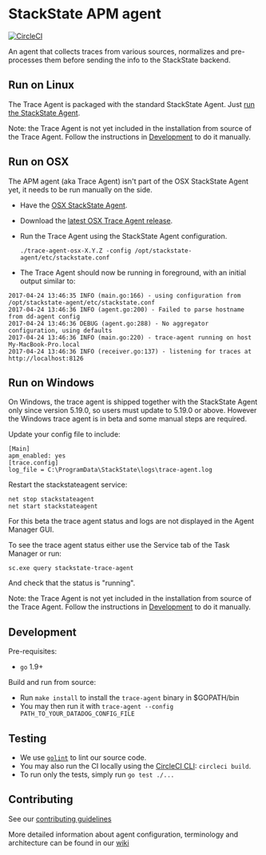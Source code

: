# StackState APM agent

[![CircleCI](https://circleci.com/gh/StackVista/stackstate-trace-agent.svg?style=svg)](https://circleci.com/gh/StackVista/stackstate-trace-agent)

An agent that collects traces from various sources, normalizes and pre-processes them before sending the info to the StackState backend.


## Run on Linux

The Trace Agent is packaged with the standard StackState Agent.
Just [run the StackState Agent](http://docs.stackstatehq.com/guides/basic_agent_usage/).

Note: the Trace Agent is not yet included in the installation from source of
the Trace Agent. Follow the instructions in [Development](#development) to do
it manually.


## Run on OSX

The APM agent (aka Trace Agent) isn't part of the OSX StackState Agent yet, it needs to be run manually on the side.

- Have the [OSX StackState Agent](https://app.stackstatehq.com/account/settings#agent/mac).
- Download the [latest OSX Trace Agent release](https://github.com/StackVista/stackstate-trace-agent/releases/latest).
- Run the Trace Agent using the StackState Agent configuration.

    `./trace-agent-osx-X.Y.Z -config /opt/stackstate-agent/etc/stackstate.conf`

- The Trace Agent should now be running in foreground, with an initial output similar to:

```
2017-04-24 13:46:35 INFO (main.go:166) - using configuration from /opt/stackstate-agent/etc/stackstate.conf
2017-04-24 13:46:36 INFO (agent.go:200) - Failed to parse hostname from dd-agent config
2017-04-24 13:46:36 DEBUG (agent.go:288) - No aggregator configuration, using defaults
2017-04-24 13:46:36 INFO (main.go:220) - trace-agent running on host My-MacBook-Pro.local
2017-04-24 13:46:36 INFO (receiver.go:137) - listening for traces at http://localhost:8126
```

## Run on Windows

On Windows, the trace agent is shipped together with the StackState Agent only
since version 5.19.0, so users must update to 5.19.0 or above. However the
Windows trace agent is in beta and some manual steps are required.

Update your config file to include:

```
[Main]
apm_enabled: yes
[trace.config]
log_file = C:\ProgramData\StackState\logs\trace-agent.log
```

Restart the stackstateagent service:

```
net stop stackstateagent
net start stackstateagent
```

For this beta the trace agent status and logs are not displayed in the Agent
Manager GUI.

To see the trace agent status either use the Service tab of the Task Manager or
run:

```
sc.exe query stackstate-trace-agent
```

And check that the status is "running".

Note: the Trace Agent is not yet included in the installation from source of
the Trace Agent. Follow the instructions in [Development](#development) to do
it manually.

## Development

Pre-requisites:
- `go` 1.9+


Build and run from source:
- Run `make install` to install the `trace-agent` binary in $GOPATH/bin
- You may then run it with `trace-agent --config PATH_TO_YOUR_DATADOG_CONFIG_FILE`


## Testing

- We use [`golint`](https://github.com/golang/lint) to lint our source code.
- You may also run the CI locally using the [CircleCI CLI](https://circleci.com/docs/2.0/local-jobs/): `circleci build`.
- To run only the tests, simply run `go test ./...`


## Contributing

See our [contributing guidelines](CONTRIBUTING.md)

More detailed information about agent configuration, terminology and architecture can be found in our [wiki](https://github.com/StackVista/stackstate-trace-agent/wiki)
